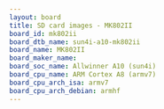 ```yaml
---
layout: board
title: SD card images - MK802II
board_id: mk802ii
board_dtb_name: sun4i-a10-mk802ii
board_name: MK802II
board_maker_name: 
board_soc_name: Allwinner A10 (sun4i)
board_cpu_name: ARM Cortex A8 (armv7)
board_cpu_arch_isa: armv7
board_cpu_arch_debian: armhf
---
```

